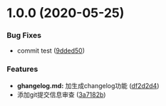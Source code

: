 # 1.0.0 (2020-05-25)


### Bug Fixes

* commit test ([9dded50](https://github.com/lxsy-YoYo/test-git/commit/9dded50a39760cb37481f482593064e94f356a1f))


### Features

* **ghangelog.md:** 加生成changelog功能 ([df2d2d4](https://github.com/lxsy-YoYo/test-git/commit/df2d2d4c4f4c55645ad8871638dec975208c1cae))
* 添加git提交信息审查 ([3a7182b](https://github.com/lxsy-YoYo/test-git/commit/3a7182b2c13a72a76cbb4a4dfd14a7ac79950639))



